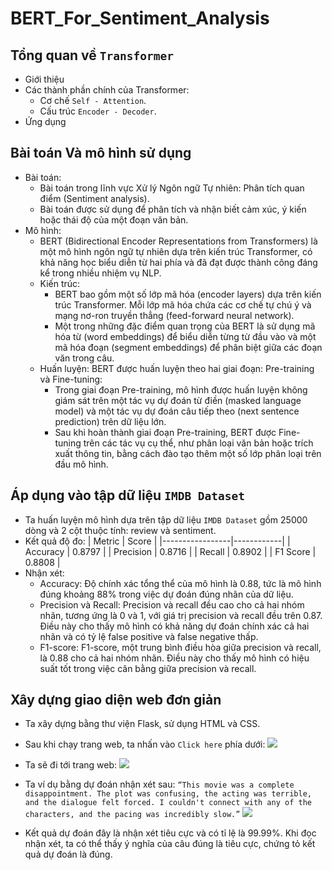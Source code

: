 # BERT_For_Sentiment_Analysis

## Tổng quan về `Transformer`
- Giới thiệu
- Các thành phần chính của Transformer:
  - Cơ chế `Self - Attention`.
  - Cấu trúc `Encoder - Decoder`.
- Ứng dụng

## Bài toán Và mô hình sử dụng
- Bài toán:
  - Bài toán trong lĩnh vực Xử lý Ngôn ngữ Tự nhiên: Phân tích quan điểm (Sentiment analysis).
  - Bài toán được sử dụng để phân tích và nhận biết cảm xúc, ý kiến hoặc thái độ của một đoạn văn bản.
- Mô hình:
  - BERT (Bidirectional Encoder Representations from Transformers) là một mô hình ngôn ngữ tự nhiên dựa trên kiến trúc Transformer, có khả năng học biểu diễn từ hai phía và đã đạt được thành công đáng kể trong nhiều nhiệm vụ NLP.
  - Kiến trúc:
      - BERT bao gồm một số lớp mã hóa (encoder layers) dựa trên kiến trúc Transformer. Mỗi lớp mã hóa chứa các cơ chế tự chú ý và mạng nơ-ron truyền thẳng (feed-forward neural network).
      - Một trong những đặc điểm quan trọng của BERT là sử dụng mã hóa từ (word embeddings) để biểu diễn từng từ đầu vào và một mã hóa đoạn (segment embeddings) để phân biệt giữa các đoạn văn trong câu.
  - Huấn luyện: BERT được huấn luyện theo hai giai đoạn: Pre-training và Fine-tuning:
      - Trong giai đoạn Pre-training, mô hình được huấn luyện không giám sát trên một tác vụ dự đoán từ điền (masked language model) và một tác vụ dự đoán câu tiếp theo (next sentence prediction) trên dữ liệu lớn.
      - Sau khi hoàn thành giai đoạn Pre-training, BERT được Fine-tuning trên các tác vụ cụ thể, như phân loại văn bản hoặc trích xuất thông tin, bằng cách đào tạo thêm một số lớp phân loại trên đầu mô hình.

## Áp dụng vào tập dữ liệu `IMDB Dataset`
- Ta huấn luyện mô hình dựa trên tập dữ liệu `IMDB Dataset` gồm 25000 dòng và 2 cột thuộc tính: review và sentiment.
- Kết quả độ đo:
  | Metric          | Score      |
  |-----------------|------------|
  | Accuracy        | 0.8797     |
  | Precision       | 0.8716     |
  | Recall          | 0.8902     |
  | F1 Score        | 0.8808     |
- Nhận xét:
  - Accuracy: Độ chính xác tổng thể của mô hình là 0.88, tức là mô hình đúng khoảng 88% trong việc dự đoán đúng nhãn của dữ liệu.
  - Precision và Recall: Precision và recall đều cao cho cả hai nhóm nhãn, tương ứng là 0 và 1, với giá trị precision và recall đều trên 0.87. Điều này cho thấy mô hình có khả năng dự đoán chính xác cả hai nhãn và có tỷ lệ false positive và false negative thấp.
  - F1-score: F1-score, một trung bình điều hòa giữa precision và recall, là 0.88 cho cả hai nhóm nhãn. Điều này cho thấy mô hình có hiệu suất tốt trong việc cân bằng giữa precision và recall.

## Xây dựng giao diện web đơn giản
- Ta xây dựng bằng thư viện Flask, sử dụng HTML và CSS.
- Sau khi chạy trang web, ta nhấn vào `Click here` phía dưới:
  ![](https://drive.google.com/uc?export=view&id=1eVoj-Gj0knvINjzw8YDMRcdZn9k5sOQk)
  
- Ta sẽ đi tới trang web:
  ![](https://drive.google.com/uc?export=view&id=1ePaw1n5llz0R43zmq0-tfQ7oPUBkzRhd)
  
- Ta ví dụ bằng dự đoán nhận xét sau: `“This movie was a complete disappointment. The plot was confusing, the acting was terrible, and the dialogue felt forced. I couldn't connect with any of the characters, and the pacing was incredibly slow.”`
  ![](https://drive.google.com/uc?export=view&id=1WK2kjkvQ9hp-IZMUdX_ZVDGmNp93oPiM)
  
- Kết quả dự đoán đây là nhận xét tiêu cực và có tỉ lệ là 99.99%. Khi đọc nhận xét, ta có thể thấy ý nghĩa của câu đúng là tiêu cực, chứng tỏ kết quả dự đoán là đúng.

